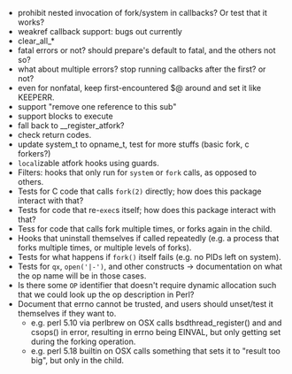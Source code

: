 
- prohibit nested invocation of fork/system in callbacks? Or test that it works?
- weakref callback support: bugs out currently
- clear_all_*
- fatal errors or not? should prepare's default to fatal, and the others not so?
- what about multiple errors? stop running callbacks after the first? or not?
- even for nonfatal, keep first-encountered $@ around and set it like KEEPERR.
- support "remove one reference to this sub"
- support blocks to execute
- fall back to __register_atfork?
- check return codes.
- update system_t to opname_t, test for more stuffs (basic fork, c forkers?)
- `local`izable atfork hooks using guards.
- Filters: hooks that only run for `system` or `fork` calls, as opposed to others.
- Tests for C code that calls `fork(2)` directly; how does this package interact with that?
- Tests for code that re-`exec`s itself; how does this package interact with that?
- Tess for code that calls fork multiple times, or forks again in the child.
- Hooks that uninstall themselves if called repeatedly (e.g. a process that forks multiple times, or multiple levels of forks).
- Tests for what happens if `fork()` itself fails (e.g. no PIDs left on system).
- Tests for `qx`, `open('|-')`, and other constructs -> documentation on what the op name will be in those cases.
- Is there some `OP` identifier that doesn't require dynamic allocation such that we could look up the op description in Perl?
- Document that errno cannot be trusted, and users should unset/test it themselves if they want to.
  - e.g. perl 5.10 via perlbrew on OSX calls bsdthread_register() and and csops() in error, resulting in errno being EINVAL, but only getting set during the forking operation.
  - e.g. perl 5.18 builtin on OSX calls something that sets it to "result too big", but only in the child.